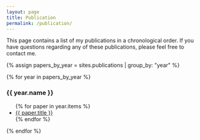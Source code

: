 ```yaml
---
layout: page
title: Publication
permalink: /publication/
---
```


This page contains a list of my publications in a chronological order.
If you have questions regarding any of these publications, please feel free to contact me.

{% assign papers_by_year = sites.publications | group_by: "year" %}


{% for year in papers_by_year %}
<h3>{{ year.name }}</h3>
<ul>
  {% for paper in year.items %}
  <li>
    <a href="{{ paper.url }}">
      {{ paper.title }}
    </a>
  </li>
  {% endfor %}
</ul>
{% endfor %}
